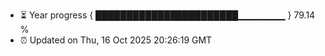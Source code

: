 - ⏳ Year progress { ███████████████████████▁▁▁▁▁▁▁ } 79.14 %
- ⏰ Updated on Thu, 16 Oct 2025 20:26:19 GMT

